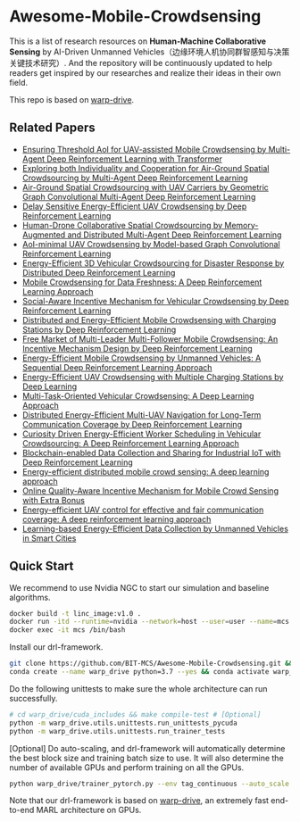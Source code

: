 # Awesome-Mobile-Crowdsensing
This is a list of research resources on **Human-Machine Collaborative Sensing** by AI-Driven Unmanned Vehicles（边缘环境人机协同群智感知与决策关键技术研究）. And the repository will be continuously updated to help readers get inspired by our researches and realize their ideas in their own field.

This repo is based on [warp-drive](https://github.com/salesforce/warp-drive).

## Related Papers
- [Ensuring Threshold AoI for UAV-assisted Mobile Crowdsensing by Multi-Agent Deep Reinforcement Learning with Transformer](https://ieeexplore.ieee.org/abstract/document/10181012)
- [Exploring both Individuality and Cooperation for Air-Ground Spatial Crowdsourcing by Multi-Agent Deep Reinforcement Learning](https://ieeexplore.ieee.org/abstract/document/10184585)
- [Air-Ground Spatial Crowdsourcing with UAV Carriers by Geometric Graph Convolutional Multi-Agent Deep Reinforcement Learning](https://ieeexplore.ieee.org/abstract/document/10184614)
- [Delay Sensitive Energy-Efficient UAV Crowdsensing by Deep Reinforcement Learning](https://ieeexplore.ieee.org/abstract/document/9540290)
- [Human-Drone Collaborative Spatial Crowdsourcing by Memory-Augmented and Distributed Multi-Agent Deep Reinforcement Learning](https://ieeexplore.ieee.org/abstract/document/9835559)
- [AoI-minimal UAV Crowdsensing by Model-based Graph Convolutional Reinforcement Learning](https://ieeexplore.ieee.org/abstract/document/9796732)
- [Energy-Efficient 3D Vehicular Crowdsourcing for Disaster Response by Distributed Deep Reinforcement Learning](https://dl.acm.org/doi/abs/10.1145/3447548.3467070)
- [Mobile Crowdsensing for Data Freshness: A Deep Reinforcement Learning Approach](https://ieeexplore.ieee.org/abstract/document/9488791)
- [Social-Aware Incentive Mechanism for Vehicular Crowdsensing by Deep Reinforcement Learning](https://ieeexplore.ieee.org/abstract/document/9173810)
- [Distributed and Energy-Efficient Mobile Crowdsensing with Charging Stations by Deep Reinforcement Learning](https://ieeexplore.ieee.org/abstract/document/8821415)
- [Free Market of Multi-Leader Multi-Follower Mobile Crowdsensing: An Incentive Mechanism Design by Deep Reinforcement Learning](https://ieeexplore.ieee.org/abstract/document/8758205)
- [Energy-Efficient Mobile Crowdsensing by Unmanned Vehicles: A Sequential Deep Reinforcement Learning Approach](https://ieeexplore.ieee.org/abstract/document/8944303)
- [Energy-Efficient UAV Crowdsensing with Multiple Charging Stations by Deep Learning](https://ieeexplore.ieee.org/abstract/document/9155535)
- [Multi-Task-Oriented Vehicular Crowdsensing: A Deep Learning Approach](https://ieeexplore.ieee.org/abstract/document/9155393)
- [Distributed Energy-Efficient Multi-UAV Navigation for Long-Term Communication Coverage by Deep Reinforcement Learning](https://ieeexplore.ieee.org/abstract/document/8676325)
- [Curiosity Driven Energy-Efficient Worker Scheduling in Vehicular Crowdsourcing: A Deep Reinforcement Learning Approach](https://ieeexplore.ieee.org/abstract/document/9101657)
- [Blockchain-enabled Data Collection and Sharing for Industrial IoT with Deep Reinforcement Learning](https://ieeexplore.ieee.org/abstract/document/8594641)
- [Energy-efficient distributed mobile crowd sensing: A deep learning approach](https://ieeexplore.ieee.org/abstract/document/8664596)
- [Online Quality-Aware Incentive Mechanism for Mobile Crowd Sensing with Extra Bonus](https://ieeexplore.ieee.org/abstract/document/8502067)
- [Energy-efficient UAV control for effective and fair communication coverage: A deep reinforcement learning approach](https://ieeexplore.ieee.org/abstract/document/8432464)
- [Learning-based Energy-Efficient Data Collection by Unmanned Vehicles in Smart Cities](https://ieeexplore.ieee.org/abstract/document/8207610/)



## Quick Start
We recommend to use Nvidia NGC to start our simulation and baseline algorithms.
```sh
docker build -t linc_image:v1.0 .
docker run -itd --runtime=nvidia --network=host --user=user --name=mcs linc_image:v1.0 /bin/bash
docker exec -it mcs /bin/bash
```
Install our drl-framework.
```sh
git clone https://github.com/BIT-MCS/Awesome-Mobile-Crowdsensing.git && cd Awesome-Mobile-Crowdsensing
conda create --name warp_drive python=3.7 --yes && conda activate warp_drive && pip install -e .
```
Do the following unittests to make sure the whole architecture can run successfully.
```sh
# cd warp_drive/cuda_includes && make compile-test # [Optional]
python -m warp_drive.utils.unittests.run_unittests_pycuda
python -m warp_drive.utils.unittests.run_trainer_tests
```
[Optional] Do auto-scaling, and drl-framework will automatically determine the best block size and training batch size to use. It will also determine the number of available GPUs and perform training on all the GPUs.
```sh
python warp_drive/trainer_pytorch.py --env tag_continuous --auto_scale
```
Note that our drl-framework is based on [warp-drive](https://github.com/salesforce/warp-drive), an extremely fast end-to-end MARL architecture on GPUs.
